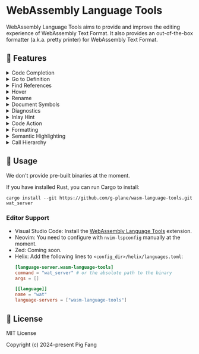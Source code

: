 # WebAssembly Language Tools

WebAssembly Language Tools aims to provide and improve the editing experience of WebAssembly Text Format.
It also provides an out-of-the-box formatter (a.k.a. pretty printer) for WebAssembly Text Format.

## 📌 Features

<details>
  <summary>Code Completion</summary>
  <picture>
    <source media="(prefers-color-scheme: light)" srcset="https://github.com/user-attachments/assets/0185b411-a6cf-4372-9232-39e1c211a414">
    <source media="(prefers-color-scheme: dark)" srcset="https://github.com/user-attachments/assets/c91ced71-1f49-41bc-b153-56230236d5bb">
    <img src="https://github.com/user-attachments/assets/0185b411-a6cf-4372-9232-39e1c211a414">
  </picture>
</details>

<details>
  <summary>Go to Definition</summary>
  <picture>
    <source media="(prefers-color-scheme: light)" srcset="https://github.com/user-attachments/assets/cf803292-f17f-46f2-b091-79468e3ed73f">
    <source media="(prefers-color-scheme: dark)" srcset="https://github.com/user-attachments/assets/7006d7cd-6ebc-46dc-804c-0a7c06defbdc">
    <img src="https://github.com/user-attachments/assets/cf803292-f17f-46f2-b091-79468e3ed73f">
  </picture>
</details>

<details>
  <summary>Find References</summary>
  <picture>
    <source media="(prefers-color-scheme: light)" srcset="https://github.com/user-attachments/assets/f680a504-132d-469a-bd02-17f73ecb83f1">
    <source media="(prefers-color-scheme: dark)" srcset="https://github.com/user-attachments/assets/55b1b3be-4f9c-4870-a02d-826f4f18c2ba">
    <img src="https://github.com/user-attachments/assets/f680a504-132d-469a-bd02-17f73ecb83f1">
  </picture>
</details>

<details>
  <summary>Hover</summary>
  <picture>
    <source media="(prefers-color-scheme: light)" srcset="https://github.com/user-attachments/assets/30e9e84b-58c0-44ab-a249-da10f234d705">
    <source media="(prefers-color-scheme: dark)" srcset="https://github.com/user-attachments/assets/59520e97-8b34-4440-ada8-7f16cf2e1c2d">
    <img src="https://github.com/user-attachments/assets/30e9e84b-58c0-44ab-a249-da10f234d705">
  </picture>
</details>

<details>
  <summary>Rename</summary>
  <picture>
    <source media="(prefers-color-scheme: light)" srcset="https://github.com/user-attachments/assets/fc566c85-e99d-4cc6-93dc-a3e49248e745">
    <source media="(prefers-color-scheme: dark)" srcset="https://github.com/user-attachments/assets/60b65b98-55e4-4cee-9ffd-3531466de2fb">
    <img src="https://github.com/user-attachments/assets/fc566c85-e99d-4cc6-93dc-a3e49248e745">
  </picture>
</details>

<details>
  <summary>Document Symbols</summary>
  <picture>
    <source media="(prefers-color-scheme: light)" srcset="https://github.com/user-attachments/assets/91ab73f6-577e-445e-913f-f16c754b9701">
    <source media="(prefers-color-scheme: dark)" srcset="https://github.com/user-attachments/assets/5447a407-fba2-4e65-ab45-9ef423009999">
    <img src="https://github.com/user-attachments/assets/91ab73f6-577e-445e-913f-f16c754b9701">
  </picture>
</details>

<details>
  <summary>Diagnostics</summary>
  <picture>
    <source media="(prefers-color-scheme: light)" srcset="https://github.com/user-attachments/assets/7f90d054-7a0b-4a59-8239-9927a2cec14f">
    <source media="(prefers-color-scheme: dark)" srcset="https://github.com/user-attachments/assets/c2db6cc7-3c4c-428c-a1ef-4e5464095da8">
    <img src="https://github.com/user-attachments/assets/7f90d054-7a0b-4a59-8239-9927a2cec14f">
  </picture>
</details>

<details>
  <summary>Inlay Hint</summary>
  <picture>
    <source media="(prefers-color-scheme: light)" srcset="https://github.com/user-attachments/assets/e63e0ed1-05ab-42bb-9180-4611f008a198">
    <source media="(prefers-color-scheme: dark)" srcset="https://github.com/user-attachments/assets/234ff428-f0e6-49f9-80e9-97417ea99e24">
    <img src="https://github.com/user-attachments/assets/e63e0ed1-05ab-42bb-9180-4611f008a198">
  </picture>
</details>

<details>
  <summary>Code Action</summary>
  <picture>
    <source media="(prefers-color-scheme: light)" srcset="https://github.com/user-attachments/assets/2048edca-f542-4bdf-b2e8-a57c49559ccc">
    <source media="(prefers-color-scheme: dark)" srcset="https://github.com/user-attachments/assets/73052830-26dd-4434-b6ed-84ec742434c9">
    <img src="https://github.com/user-attachments/assets/2048edca-f542-4bdf-b2e8-a57c49559ccc">
  </picture>
</details>

<details>
  <summary>Formatting</summary>
  <picture>
    <source media="(prefers-color-scheme: light)" srcset="https://github.com/user-attachments/assets/3f164aa7-12ec-4377-a510-cb325a8c0a98">
    <source media="(prefers-color-scheme: dark)" srcset="https://github.com/user-attachments/assets/9f56b529-a390-4db1-9468-73e1875146d2">
    <img src="https://github.com/user-attachments/assets/3f164aa7-12ec-4377-a510-cb325a8c0a98">
  </picture>
</details>

<details>
  <summary>Semantic Highlighting</summary>
  <picture>
    <source media="(prefers-color-scheme: light)" srcset="https://github.com/user-attachments/assets/1d4fa62b-48fb-4d12-a2f7-392c8805dc9f">
    <source media="(prefers-color-scheme: dark)" srcset="https://github.com/user-attachments/assets/06c94113-4698-4b4d-8ca2-e2edc890ff02">
    <img src="https://github.com/user-attachments/assets/1d4fa62b-48fb-4d12-a2f7-392c8805dc9f">
  </picture>
</details>

<details>
  <summary>Call Hierarchy</summary>
  <picture>
    <source media="(prefers-color-scheme: light)" srcset="https://github.com/user-attachments/assets/374db3a2-6b0c-4235-9a8c-c37e196ced53">
    <source media="(prefers-color-scheme: dark)" srcset="https://github.com/user-attachments/assets/8bbb9e85-4750-41a7-958f-f55a2ec4c6ca">
    <img src="https://github.com/user-attachments/assets/374db3a2-6b0c-4235-9a8c-c37e196ced53">
  </picture>
  <picture>
    <source media="(prefers-color-scheme: light)" srcset="https://github.com/user-attachments/assets/97797d14-77fb-4505-b97c-70c6d0c80f81">
    <source media="(prefers-color-scheme: dark)" srcset="https://github.com/user-attachments/assets/c993d747-3744-465f-a520-2ec6a09158c9">
    <img src="https://github.com/user-attachments/assets/97797d14-77fb-4505-b97c-70c6d0c80f81">
  </picture>
</details>

## 🍵 Usage

We don't provide pre-built binaries at the moment.

If you have installed Rust, you can run Cargo to install:

```shell
cargo install --git https://github.com/g-plane/wasm-language-tools.git wat_server
```

### Editor Support

- Visual Studio Code: Install the [WebAssembly Language Tools](https://marketplace.visualstudio.com/items?itemName=gplane.wasm-language-tools) extension.
- Neovim: You need to configure with `nvim-lspconfig` manually at the moment.
- Zed: Coming soon.
- Helix: Add the following lines to `<config_dir>/helix/languages.toml`:
  ```toml
  [language-server.wasm-language-tools]
  command = "wat_server" # or the absolute path to the binary
  args = []

  [[language]]
  name = "wat"
  language-servers = ["wasm-language-tools"]
  ```

## 📜 License

MIT License

Copyright (c) 2024-present Pig Fang
